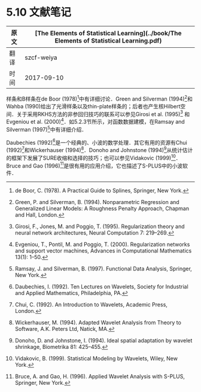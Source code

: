 # 5.10 文献笔记

| 原文   | [The Elements of Statistical Learning](../book/The Elements of Statistical Learning.pdf) |
| ---- | ---------------------------------------- |
| 翻译   | szcf-weiya                               |
| 时间   | 2017-09-10                    |

样条和B样条在de Boor (1978)[^1]中有详细讨论．Green and Silverman (1994)[^2]和Wahba (1990)给出了光滑样条以及thin-plate样条的；后者也产生核Hilbert空间．关于采用RKHS方法的非参回归技巧的联系可以参见Girosi et al. (1995)[^3] 和Evgeniou et al. (2000)[^4]．如5.2.3节所示，对函数数据建模，在Ramsay and Silverman (1997)[^5]中有详细介绍．

Daubechies (1992)[^6]是一个经典的、小波的数学处理．其它有用的资源有Chui (1992)[^7]和Wickerhauser (1994)[^8]．Donoho and Johnstone (1994)[^9]从统计估计的框架下发展了SURE收缩和选择的技巧；也可以参见Vidakovic (1999)[^10]．Bruce and Gao (1996)[^11]是很有用的应用介绍，它也描述了S-PLUS中的小波软件．


[^1]: de Boor, C. (1978). A Practical Guide to Splines, Springer, New York.
[^2]: Green, P. and Silverman, B. (1994). Nonparametric Regression and Generalized Linear Models: A Roughness Penalty Approach, Chapman and Hall, London.
[^3]: Girosi, F., Jones, M. and Poggio, T. (1995). Regularization theory and neural network architectures, Neural Computation 7: 219–269.
[^4]: Evgeniou, T., Pontil, M. and Poggio, T. (2000). Regularization networks and support vector machines, Advances in Computational Mathematics 13(1): 1–50.
[^5]: Ramsay, J. and Silverman, B. (1997). Functional Data Analysis, Springer, New York.
[^6]: Daubechies, I. (1992). Ten Lectures on Wavelets, Society for Industrial and Applied Mathematics, Philadelphia, PA.
[^7]: Chui, C. (1992). An Introduction to Wavelets, Academic Press, London.
[^8]: Wickerhauser, M. (1994). Adapted Wavelet Analysis from Theory to Software, A.K. Peters Ltd, Natick, MA.
[^9]: Donoho, D. and Johnstone, I. (1994). Ideal spatial adaptation by wavelet shrinkage, Biometrika 81: 425–455.
[^10]: Vidakovic, B. (1999). Statistical Modeling by Wavelets, Wiley, New York.
[^11]: Bruce, A. and Gao, H. (1996). Applied Wavelet Analysis with S-PLUS, Springer, New York.
